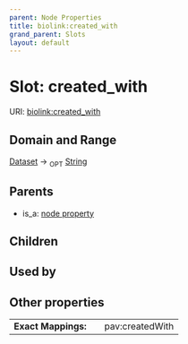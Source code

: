 ```yaml
---
parent: Node Properties
title: biolink:created_with
grand_parent: Slots
layout: default
---
```


# Slot: created_with




URI: [biolink:created_with](https://w3id.org/biolink/vocab/created_with)

## Domain and Range

[Dataset](Dataset.md) ->  <sub>OPT</sub> [String](types/String.md)

## Parents

 *  is_a: [node property](node_property.md)

## Children


## Used by


## Other properties

|  |  |  |
| --- | --- | --- |
| **Exact Mappings:** | | pav:createdWith |

